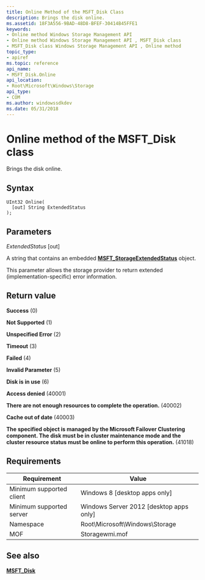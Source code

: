 ```yaml
---
title: Online Method of the MSFT_Disk Class
description: Brings the disk online.
ms.assetid: 18F3A556-9BAD-48D8-BFEF-30414B45FFE1
keywords:
- Online method Windows Storage Management API
- Online method Windows Storage Management API , MSFT_Disk class
- MSFT_Disk class Windows Storage Management API , Online method
topic_type:
- apiref
ms.topic: reference
api_name:
- MSFT_Disk.Online
api_location:
- Root\Microsoft\Windows\Storage
api_type:
- COM
ms.author: windowssdkdev
ms.date: 05/31/2018
---
```


# Online method of the MSFT\_Disk class

Brings the disk online.

## Syntax


```mof
UInt32 Online(
  [out] String ExtendedStatus
);
```



## Parameters

 

*ExtendedStatus* \[out\]
 

A string that contains an embedded [**MSFT\_StorageExtendedStatus**](msft-storageextendedstatus.md) object.

This parameter allows the storage provider to return extended (implementation-specific) error information.

 

## Return value

 

**Success** (0)
 

**Not Supported** (1)
 

**Unspecified Error** (2)
 

**Timeout** (3)
 

**Failed** (4)
 

**Invalid Parameter** (5)
 

**Disk is in use** (6)
 

**Access denied** (40001)
 

**There are not enough resources to complete the operation.** (40002)
 

**Cache out of date** (40003)
 

**The specified object is managed by the Microsoft Failover Clustering component. The disk must be in cluster maintenance mode and the cluster resource status must be online to perform this operation.** (41018)
 

## Requirements



| Requirement | Value |
|-------------------------------------|-------------------------------------------------------------------------------------------|
| Minimum supported client | Windows 8 \[desktop apps only\]                                                |
| Minimum supported server | Windows Server 2012 \[desktop apps only\]                                      |
| Namespace                | Root\\Microsoft\\Windows\\Storage                                              |
| MOF                      |  Storagewmi.mof  |



## See also

 

[**MSFT\_Disk**](msft-disk.md)
 

 

 





